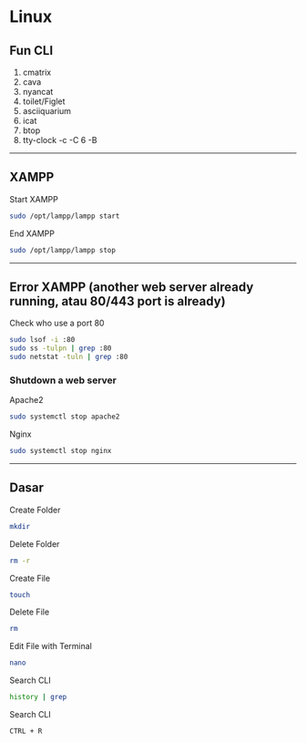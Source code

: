 # Linux

## Fun CLI
1. cmatrix
2. cava
3. nyancat
4. toilet/Figlet
5. asciiquarium
6. icat
7. btop
8. tty-clock -c -C 6 -B

---

## XAMPP
Start XAMPP
```bash
sudo /opt/lampp/lampp start
```

End XAMPP
```bash
sudo /opt/lampp/lampp stop
```

---

## Error XAMPP (another web server already running, atau 80/443 port is already)

Check who use a port 80
```bash
sudo lsof -i :80
sudo ss -tulpn | grep :80
sudo netstat -tuln | grep :80
```

### Shutdown a web server
Apache2
```bash
sudo systemctl stop apache2
```

Nginx
```bash
sudo systemctl stop nginx
```

---

## Dasar
Create Folder
```bash
mkdir
```

Delete Folder
```bash
rm -r 
```

Create File
```bash
touch
```

Delete File
```bash
rm
```

Edit File with Terminal
```bash
nano
```

Search CLI
```bash
history | grep
```

Search CLI
```bash
CTRL + R
```

